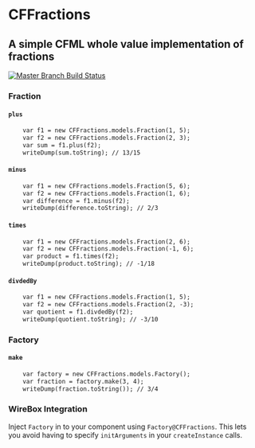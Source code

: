 # CFFractions

## A simple CFML whole value implementation of fractions

[![Master Branch Build Status](https://img.shields.io/travis/elpete/CFFractions/master.svg?style=flat-square)](https://travis-ci.org/elpete/CFFractions)


### Fraction

#### `plus`

```cfc
	var f1 = new CFFractions.models.Fraction(1, 5);
	var f2 = new CFFractions.models.Fraction(2, 3);
	var sum = f1.plus(f2);
	writeDump(sum.toString); // 13/15
```

#### `minus`

```cfc
	var f1 = new CFFractions.models.Fraction(5, 6);
	var f2 = new CFFractions.models.Fraction(1, 6);
	var difference = f1.minus(f2);
	writeDump(difference.toString); // 2/3
```

#### `times`

```cfc
	var f1 = new CFFractions.models.Fraction(2, 6);
	var f2 = new CFFractions.models.Fraction(-1, 6);
	var product = f1.times(f2);
	writeDump(product.toString); // -1/18
```

#### `divdedBy`

```cfc
	var f1 = new CFFractions.models.Fraction(1, 5);
	var f2 = new CFFractions.models.Fraction(2, -3);
	var quotient = f1.divdedBy(f2);
	writeDump(quotient.toString); // -3/10
```

### Factory

#### `make`

```cfc
	var factory = new CFFractions.models.Factory();
	var fraction = factory.make(3, 4);
	writeDump(fraction.toString()); // 3/4
```

### WireBox Integration

Inject `Factory` in to your component using `Factory@CFFractions`.  This lets you avoid having to specify `initArguments` in your `createInstance` calls.